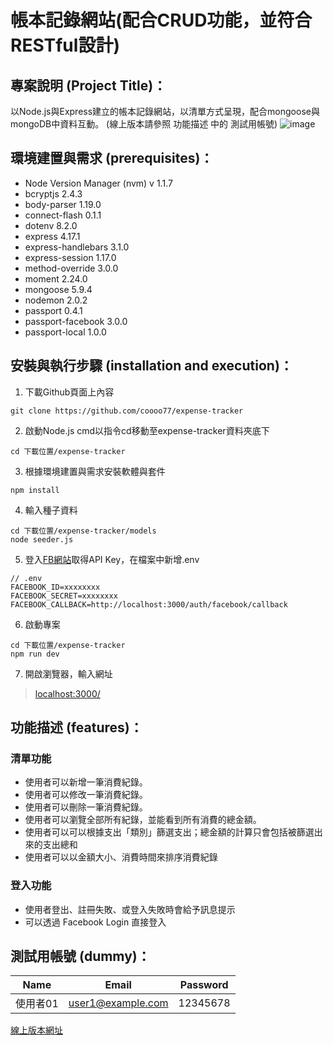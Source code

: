 # 帳本記錄網站(配合CRUD功能，並符合RESTful設計)

## 專案說明 (Project Title)：
以Node.js與Express建立的帳本記錄網站，以清單方式呈現，配合mongoose與mongoDB中資料互動。
(線上版本請參照 功能描述 中的 測試用帳號)
![image](https://i.imgur.com/mGbypx9.png)

## 環境建置與需求 (prerequisites)：
* Node Version Manager (nvm) v 1.1.7
* bcryptjs 2.4.3
* body-parser 1.19.0
* connect-flash 0.1.1
* dotenv 8.2.0
* express 4.17.1
* express-handlebars 3.1.0
* express-session 1.17.0
* method-override 3.0.0
* moment 2.24.0
* mongoose 5.9.4
* nodemon 2.0.2
* passport 0.4.1
* passport-facebook 3.0.0
* passport-local 1.0.0

## 安裝與執行步驟 (installation and execution)：
1. 下載Github頁面上內容
```console
git clone https://github.com/coooo77/expense-tracker
```
2. 啟動Node.js cmd以指令cd移動至expense-tracker資料夾底下
```console
cd 下載位置/expense-tracker
```
3. 根據環境建置與需求安裝軟體與套件
```console
npm install
```
4. 輸入種子資料
```console
cd 下載位置/expense-tracker/models
node seeder.js
```

5. 登入[FB網站](https://developers.facebook.com/)取得API Key，在檔案中新增.env
```console
// .env
FACEBOOK_ID=xxxxxxxx
FACEBOOK_SECRET=xxxxxxxx
FACEBOOK_CALLBACK=http://localhost:3000/auth/facebook/callback
```

6. 啟動專案
```console
cd 下載位置/expense-tracker
npm run dev
```
7. 開啟瀏覽器，輸入網址
> [localhost:3000/](https://localhost:3000/)

## 功能描述 (features)：
### 清單功能
* 使用者可以新增一筆消費紀錄。
* 使用者可以修改一筆消費紀錄。
* 使用者可以刪除一筆消費紀錄。
* 使用者可以瀏覽全部所有紀錄，並能看到所有消費的總金額。
* 使用者可以可以根據支出「類別」篩選支出；總金額的計算只會包括被篩選出來的支出總和
* 使用者可以以金額大小、消費時間來排序消費紀錄

### 登入功能
* 使用者登出、註冊失敗、或登入失敗時會給予訊息提示
* 可以透過 Facebook Login 直接登入


## 測試用帳號 (dummy)：
|Name      |Email               |Password       |
|:--------:|:------------------:|:-------------:|
|使用者01   |user1@example.com   |12345678       |

[線上版本網址](https://whispering-lake-04398.herokuapp.com/users/login)
